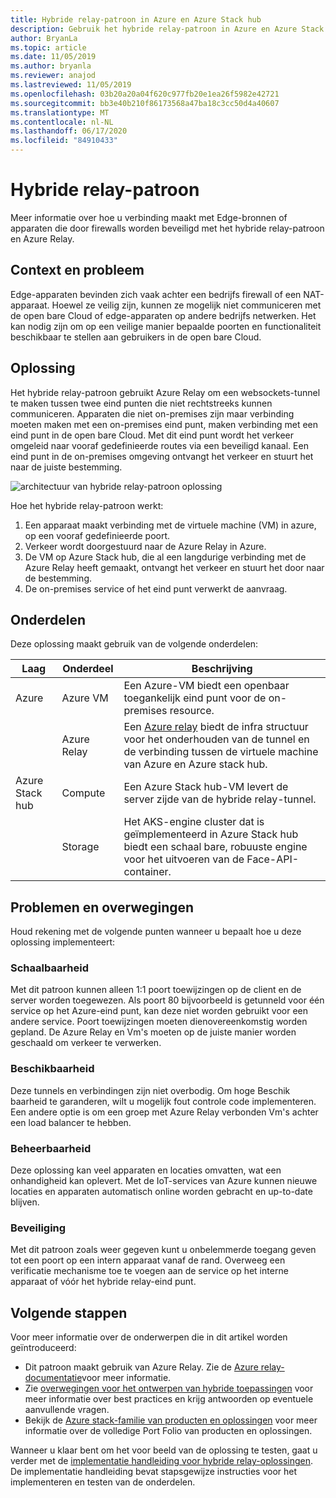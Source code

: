 ```yaml
---
title: Hybride relay-patroon in Azure en Azure Stack hub
description: Gebruik het hybride relay-patroon in Azure en Azure Stack hub om verbinding te maken met Edge-bronnen die worden beveiligd door firewalls.
author: BryanLa
ms.topic: article
ms.date: 11/05/2019
ms.author: bryanla
ms.reviewer: anajod
ms.lastreviewed: 11/05/2019
ms.openlocfilehash: 03b20a20a04f620c977fb20e1ea26f5982e42721
ms.sourcegitcommit: bb3e40b210f86173568a47ba18c3cc50d4a40607
ms.translationtype: MT
ms.contentlocale: nl-NL
ms.lasthandoff: 06/17/2020
ms.locfileid: "84910433"
---
```

# <a name="hybrid-relay-pattern"></a>Hybride relay-patroon

Meer informatie over hoe u verbinding maakt met Edge-bronnen of apparaten die door firewalls worden beveiligd met het hybride relay-patroon en Azure Relay.

## <a name="context-and-problem"></a>Context en probleem

Edge-apparaten bevinden zich vaak achter een bedrijfs firewall of een NAT-apparaat. Hoewel ze veilig zijn, kunnen ze mogelijk niet communiceren met de open bare Cloud of edge-apparaten op andere bedrijfs netwerken. Het kan nodig zijn om op een veilige manier bepaalde poorten en functionaliteit beschikbaar te stellen aan gebruikers in de open bare Cloud.

## <a name="solution"></a>Oplossing

Het hybride relay-patroon gebruikt Azure Relay om een websockets-tunnel te maken tussen twee eind punten die niet rechtstreeks kunnen communiceren. Apparaten die niet on-premises zijn maar verbinding moeten maken met een on-premises eind punt, maken verbinding met een eind punt in de open bare Cloud. Met dit eind punt wordt het verkeer omgeleid naar vooraf gedefinieerde routes via een beveiligd kanaal. Een eind punt in de on-premises omgeving ontvangt het verkeer en stuurt het naar de juiste bestemming.

![architectuur van hybride relay-patroon oplossing](media/pattern-hybrid-relay/solution-architecture.png)

Hoe het hybride relay-patroon werkt:

1. Een apparaat maakt verbinding met de virtuele machine (VM) in azure, op een vooraf gedefinieerde poort.
2. Verkeer wordt doorgestuurd naar de Azure Relay in Azure.
3. De VM op Azure Stack hub, die al een langdurige verbinding met de Azure Relay heeft gemaakt, ontvangt het verkeer en stuurt het door naar de bestemming.
4. De on-premises service of het eind punt verwerkt de aanvraag.

## <a name="components"></a>Onderdelen

Deze oplossing maakt gebruik van de volgende onderdelen:

| Laag | Onderdeel | Beschrijving |
|----------|-----------|-------------|
| Azure | Azure VM | Een Azure-VM biedt een openbaar toegankelijk eind punt voor de on-premises resource. |
| | Azure Relay | Een [Azure relay](/azure/azure-relay/) biedt de infra structuur voor het onderhouden van de tunnel en de verbinding tussen de virtuele machine van Azure en Azure stack hub.|
| Azure Stack hub | Compute | Een Azure Stack hub-VM levert de server zijde van de hybride relay-tunnel. |
| | Storage | Het AKS-engine cluster dat is geïmplementeerd in Azure Stack hub biedt een schaal bare, robuuste engine voor het uitvoeren van de Face-API-container.|

## <a name="issues-and-considerations"></a>Problemen en overwegingen

Houd rekening met de volgende punten wanneer u bepaalt hoe u deze oplossing implementeert:

### <a name="scalability"></a>Schaalbaarheid

Met dit patroon kunnen alleen 1:1 poort toewijzingen op de client en de server worden toegewezen. Als poort 80 bijvoorbeeld is getunneld voor één service op het Azure-eind punt, kan deze niet worden gebruikt voor een andere service. Poort toewijzingen moeten dienovereenkomstig worden gepland. De Azure Relay en Vm's moeten op de juiste manier worden geschaald om verkeer te verwerken.

### <a name="availability"></a>Beschikbaarheid

Deze tunnels en verbindingen zijn niet overbodig. Om hoge Beschik baarheid te garanderen, wilt u mogelijk fout controle code implementeren. Een andere optie is om een groep met Azure Relay verbonden Vm's achter een load balancer te hebben.

### <a name="manageability"></a>Beheerbaarheid

Deze oplossing kan veel apparaten en locaties omvatten, wat een onhandigheid kan oplevert. Met de IoT-services van Azure kunnen nieuwe locaties en apparaten automatisch online worden gebracht en up-to-date blijven.

### <a name="security"></a>Beveiliging

Met dit patroon zoals weer gegeven kunt u onbelemmerde toegang geven tot een poort op een intern apparaat vanaf de rand. Overweeg een verificatie mechanisme toe te voegen aan de service op het interne apparaat of vóór het hybride relay-eind punt.

## <a name="next-steps"></a>Volgende stappen

Voor meer informatie over de onderwerpen die in dit artikel worden geïntroduceerd:

- Dit patroon maakt gebruik van Azure Relay. Zie de [Azure relay-documentatie](/azure/azure-relay/)voor meer informatie.
- Zie [overwegingen voor het ontwerpen van hybride toepassingen](overview-app-design-considerations.md) voor meer informatie over best practices en krijg antwoorden op eventuele aanvullende vragen.
- Bekijk de [Azure stack-familie van producten en oplossingen](/azure-stack) voor meer informatie over de volledige Port Folio van producten en oplossingen.

Wanneer u klaar bent om het voor beeld van de oplossing te testen, gaat u verder met de [implementatie handleiding voor hybride relay-oplossingen](https://aka.ms/hybridrelaydeployment). De implementatie handleiding bevat stapsgewijze instructies voor het implementeren en testen van de onderdelen.